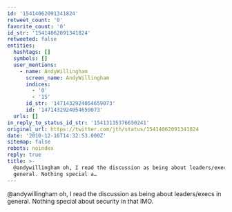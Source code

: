 ```yaml
---
id: '15414062091341824'
retweet_count: '0'
favorite_count: '0'
id_str: '15414062091341824'
retweeted: false
entities:
  hashtags: []
  symbols: []
  user_mentions:
    - name: AndyWillingham
      screen_name: AndyWillingham
      indices:
        - '0'
        - '15'
      id_str: '1471432924054659073'
      id: '1471432924054659073'
  urls: []
in_reply_to_status_id_str: '15413135376650241'
original_url: https://twitter.com/jth/status/15414062091341824
date: '2010-12-16T14:32:53.000Z'
sitemap: false
robots: noindex
reply: true
title: >-
  @andywillingham oh, I read the discussion as being about leaders/execs in
  general. Nothing special a…
---
```


@andywillingham oh, I read the discussion as being about leaders/execs in general. Nothing special about security in that IMO.
